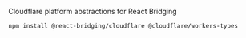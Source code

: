 Cloudflare platform abstractions for React Bridging

```bash
npm install @react-bridging/cloudflare @cloudflare/workers-types
```
